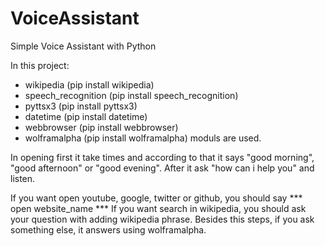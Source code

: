 # VoiceAssistant
Simple Voice Assistant with Python


In this project:
- wikipedia (pip install wikipedia)
- speech_recognition (pip install speech_recognition)
- pyttsx3 (pip install pyttsx3)
- datetime (pip install datetime)
- webbrowser (pip install webbrowser)
- wolframalpha (pip install wolframalpha)
moduls are used.

In opening first it take times and according to that it says "good morning", "good afternoon" or "good evening". After it ask "how can i help you" and listen.

If you want open youtube, google, twitter or github, you should say *** open website_name ***
If you want search in wikipedia, you should ask your question with adding wikipedia phrase.
Besides this steps, if you ask something else, it answers using wolframalpha.

